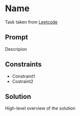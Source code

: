 # Name

Task taken from [Leetcode](https://leetcode.com/problems/name/)

## Prompt

Descripion

## Constraints

-   Constraint1
-   Costraint2

## Solution

High-level overview of the solution
